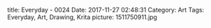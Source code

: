 title: Everyday - 0024
Date: 2017-11-27 02:48:31
Category: Art
Tags: Everyday, Art, Drawing, Krita
picture: 1511750911.jpg

